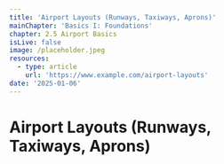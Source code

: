```yaml
---
title: 'Airport Layouts (Runways, Taxiways, Aprons)'
mainChapter: 'Basics I: Foundations'
chapter: 2.5 Airport Basics
isLive: false
image: /placeholder.jpeg
resources:
  - type: article
    url: 'https://www.example.com/airport-layouts'
date: '2025-01-06'
---
```


# Airport Layouts (Runways, Taxiways, Aprons)
